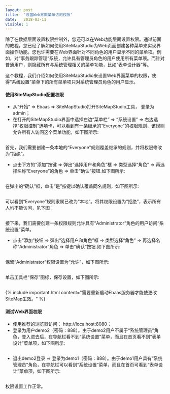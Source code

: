 ```yaml
---
layout: post
title:  "设置Web界面菜单访问权限"
date:   2018-03-11
visible: 1
---
```


除了在数据层面设置权限控制外，您还可以在Web功能层面设置权限。通过前面的教程，您已经了解如何使用SiteMapStudio为Web页面创建各种菜单来实现界面操作功能。您也许需要在Web界面针对不同角色的用户显示不同的菜单项。例如，对“事务跟踪管理”系统，允许具有管理员角色的用户使用所有菜单项。而针对普通用户，则隐藏所有与系统管理相关的菜单功能，比如“表单设计器”等。

这个教程，我们介绍如何使用SiteMapStudio来设置Web界面菜单的权限，使得“系统设置”菜单下的所有菜单项只对系统管理员角色的用户显示。

#### 使用SiteMapStudio配置权限

* 从“开始” => Ebaas => SiteMapStudio打开SiteMapStudio工具， 登录为admin；
* 在打开的SiteMapStudio界面中选择左边“菜单栏” => “系统设置” => 右边选择“权限控制”选项卡，可以看到有一条继承的“Everyone”的权限规则，该规则允许所有人访问这个菜单功能，如下图所示:
<img src="{{'/assets/img/2018-3-11-设置Web界面操作权限1.png' | prepend: site.baseurl }}" alt="">

首先，我们需要创建一条本地的“Everyone”规则覆盖继承的规则，并将权限修改为“拒绝”。

* 点击下方的“添加”按键 => 弹出“选择用户和角色”框 => 类型选择“角色” => 再选择名称“Everyone”的角色 => 单击“确认”按钮.如下图所示:

<img src="{{'/assets/img/2018-3-11-设置Web界面操作权限2.png' | prepend: site.baseurl }}" alt="">

在弹出的“确认”框，单击“是”按键以确认覆盖同名规则，如下图所示:

<img src="{{'/assets/img/2018-3-11-设置Web界面操作权限3.png' | prepend: site.baseurl }}" alt="">

可以看到“Everyone”规则隶属已改为“本地”。将其权限设置为“拒绝”，表示所有人均不能访问，见下图：

<img src="{{'/assets/img/2018-3-11-设置Web界面操作权限4.png' | prepend: site.baseurl }}" alt="">

接下来，我们需要创建一条权限规则允许具有“Administrator”角色的用户访问“系统设置”菜单。

* 点击“添加”按钮 => 弹出“选择用户和角色”框 => 类型选择“角色” => 再选择名称“Administrator”角色 => 单击“确认”按钮.如下图所示:

<img src="{{'/assets/img/2018-3-11-设置Web界面操作权限5.png' | prepend: site.baseurl }}" alt="">

保留“Administrator”权限设置为“允许”，如下图所示:

<img src="{{'/assets/img/2018-3-11-设置Web界面操作权限6.png' | prepend: site.baseurl }}" alt="">

单击工具栏“保存”图标，保存设置，如下图所示:

<img src="{{'/assets/img/2018-3-11-设置Web界面操作权限7.png' | prepend: site.baseurl }}" alt="">

{% include important.html content="需要重新启动Ebaas服务器才能使更改SiteMap生效。" %}

#### 测试Web界面权限

* 使用推荐的浏览器访问： http://localhost:8080；
* 登录为用户demo2（密码：888）。由于demo2用户不属于“系统管理员”角色，登入进去后，在导航栏看不到“系统设置”菜单，而且在首页看不到“表单设计”菜单项，如下图所示:

<img src="{{'/assets/img/2018-3-11-设置Web界面操作权限8.png' | prepend: site.baseurl }}" alt="">

* 退出demo2登录 => 登录为demo1（密码：888）。由于demo1用户具有“系统管理员”角色，在导航栏可以看到“系统设置”菜单，而且在首页可看到“表单设计”菜单项，如下图所示:

<img src="{{'/assets/img/2018-3-11-设置Web界面操作权限9.png' | prepend: site.baseurl }}" alt="">

权限设置工作正常。

